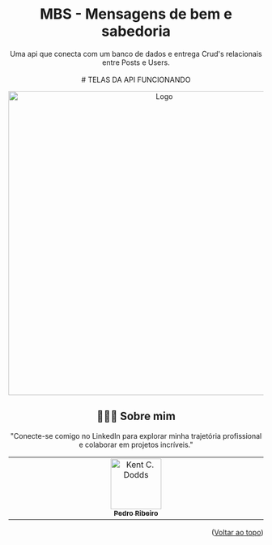 
<a id="readme-top"></a>

  <h1 align="center">MBS - Mensagens de bem e sabedoria</h3>

  <p align="center">
    Uma api que conecta com um banco de dados e entrega Crud's relacionais entre Posts e Users. 
    <br />
    <br />
  
</div>
# TELAS DA API FUNCIONANDO
<div align="center">
  <a href="https://github.com/othneildrew/Best-README-Template">
    <img width="600" src="https://drive.google.com/file/d/19OYSIbqL-pIET3FKOaGuV4GlwSrNz6Zb/view?usp=drivesdk" alt="Logo">
  </a>





## 👨🏻‍🚀 Sobre mim
"Conecte-se comigo no LinkedIn para explorar minha trajetória profissional e colaborar em projetos incríveis."
<table>
  <tbody>
    <tr>
      <td align="center" valign="top" width="14.28%"><a href="https://www.linkedin.com/in/pedroribeirodev/"><img src="https://media.licdn.com/dms/image/D5603AQGeBMgeQUHYlA/profile-displayphoto-shrink_200_200/0/1695850475294?e=1712793600&v=beta&t=SV2dqF4a9mkM6WZcGyTEL5TLLBpADGz2bKW2Xd6kaZM" width="100px;" alt="Kent C. Dodds"/><br /><sub><b>Pedro Ribeiro</b></sub></a><br />
    </tr>
  </tbody>
</table>

<p align="right">(<a href="#readme-top">Voltar ao topo</a>)</p>
